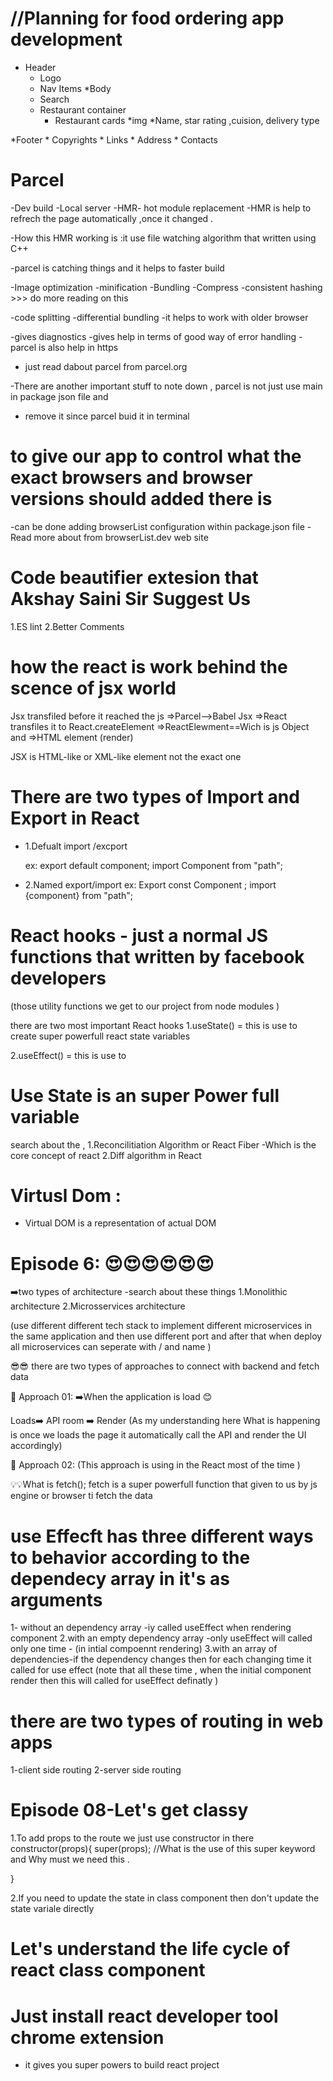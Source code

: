 # //Planning for food ordering app development 
* Header
    * Logo
    * Nav Items
*Body
    * Search
    * Restaurant container
        * Restaurant cards
             *img
             *Name, star rating ,cuision, delivery type 

*Footer
    * Copyrights
    * Links 
    * Address
    * Contacts



# Parcel 
-Dev build 
-Local server
-HMR- hot module replacement 
-HMR is help to refrech the page automatically ,once it changed .

-How this HMR working is :it use file watching algorithm that written using C++

-parcel is catching things and it helps to faster build

-Image optimization
-minification
-Bundling
-Compress
-consistent hashing >>> do more reading on this

-code splitting
-differential bundling -it helps to work with older browser

-gives diagnostics
-gives help in terms of good way of error handling 
-parcel is also help in https 

- just read dabout parcel from parcel.org

-There are another important stuff to note down , parcel is not just use main in package json file and 
- remove it since parcel buid it in terminal

# to give our app to control what the exact browsers and browser versions should added there is 
-can be done adding browserList configuration within package.json file 
-Read more about from browserList.dev web site 


# Code beautifier extesion that Akshay Saini Sir Suggest Us
1.ES lint
2.Better Comments 


# how the react is work behind the scence of jsx world 

Jsx transfiled before it reached the js =>Parcel-->Babel
Jsx =>React transfiles it to React.createElement =>ReactElewment==Wich is js Object and =>HTML element (render)

JSX is HTML-like or XML-like element not the exact one 



# There are two types of Import and Export in React
- 1.Defualt import /excport 

  ex: export default component;
      import Component from "path";



- 2.Named export/import 
  ex: Export const Component ;
      import {component} from "path";




# React hooks - just a normal JS functions that written by facebook developers 
(those utility functions we get to our project from node modules )

there are two most important React hooks
1.useState() = this is use to create super powerfull react state variables

2.useEffect() = this is use to


# Use State is an super Power full variable 
search about the ,
    1.Reconcilitiation Algorithm or React Fiber -Which is the core concept of react 
    2.Diff algorithm in React 


# Virtusl Dom :
- Virtual DOM is a representation of actual DOM 





# Episode 6:  😍😍😍😍😍😍

  ➡️two types of architecture   -search about these things 
 1.Monolithic architecture   2.Microsservices architecture

 (use different different tech stack to implement different microservices in the same application and then use different port and after that when deploy all microservices can seperate with  / and name )


 😎😎 there are two types of approaches to connect with backend and fetch data

 👀  Approach 01:    ➡️When the application is load 😊

 Loads➡️ API room ➡️ Render        (As my understanding here What is happening is once we loads the page it automatically call the API and  render the UI accordingly)

👀  Approach 02: (This approach is using in the React most of the time )


💡💡What is fetch();
fetch is a super powerfull function that given to us by js engine or browser ti fetch the data

# use Effecft has three different ways to behavior according to the dependecy array in it's as arguments 

 1- without an dependency array -iy called useEffect when rendering component
 2.with an empty dependency array -only useEffect will called only one time - (in intial compoennt rendering)
 3.with an array of dependencies-if the dependency changes then for each changing time it called for use effect 
 (note that all these time , when the initial component render then this will called for useEffect definatly )
 


 # there are two types of routing in web apps
 1-client side routing
 2-server side routing



 # Episode 08-Let's get classy

1.To add props to the route we just use constructor in there
 constructor(props){
    super(props); //What is the use of this super keyword and Why must we need this .

 }


 2.If you need to update the state in class component then don't update the state variale directly
 

 # Let's understand the life cycle of react class component
 

 # Just install react developer tool chrome extension 
 - it gives you super powers to build react project

 
